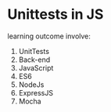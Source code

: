 # Unittests in JS
learning outcome involve:
1. UnitTests
2. Back-end
3. JavaScript
4. ES6
5. NodeJs
6. ExpressJS
7. Mocha